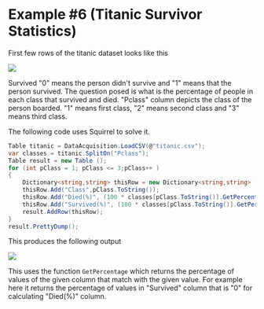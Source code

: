Example #6 (Titanic Survivor Statistics)
====================
First few rows of the titanic dataset looks like this 

<img src="http://gifyu.com/images/titanic_survival.png" border="0">

Survived "0" means the person didn't survive and "1" means that the person survived. The question posed is what is the percentage of people in each class that survived and died. "Pclass" column depicts the class of the person boarded. "1" means first class, "2" means second class and "3" means third class. 

The following code uses Squirrel to solve it. 
```csharp
Table titanic = DataAcquisition.LoadCSV(@"titanic.csv");
var classes = titanic.SplitOn("Pclass");
Table result = new Table ();
for (int pClass = 1; pClass <= 3;pClass++ )
{
    Dictionary<string,string> thisRow = new Dictionary<string,string> ();
    thisRow.Add("Class",pClass.ToString());
    thisRow.Add("Died(%)", (100 * classes[pClass.ToString()].GetPercentage("Survived", "0")).ToString());
    thisRow.Add("Survived(%)", (100 * classes[pClass.ToString()].GetPercentage("Survived", "1")).ToString());
    result.AddRow(thisRow);
}
result.PrettyDump();
```
This produces the following output 

<img src="http://gifyu.com/images/titanic_survival_op.png" border="0">

This uses the function ```GetPercentage``` which returns the percentage of values of the given column that match with the given value. For example here it returns the percentage of values in "Survived" column that is "0" for calculating "Died(%)" column. 

